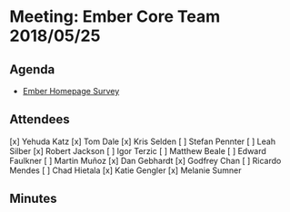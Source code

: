 # Meeting: Ember Core Team 2018/05/25

## Agenda

- [Ember Homepage Survey](https://github.com/emberjs/website/pull/3359)

## Attendees
[x] Yehuda Katz
[x] Tom Dale
[x] Kris Selden
[ ] Stefan Pennter
[ ] Leah Silber
[x] Robert Jackson
[ ] Igor Terzic
[ ] Matthew Beale
[ ] Edward Faulkner
[ ] Martin Muñoz
[x] Dan Gebhardt
[x] Godfrey Chan
[ ] Ricardo Mendes
[ ] Chad Hietala
[x] Katie Gengler
[x] Melanie Sumner

## Minutes

